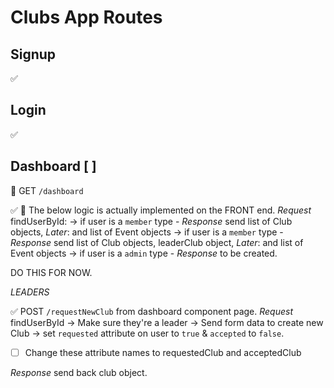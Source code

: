 # Clubs App Routes

## Signup
✅

## Login
✅

## Dashboard [ ]
🚧  GET `/dashboard`

✅ 🚧 The below logic is actually implemented on the FRONT end.
*Request* findUserById:
-> if user is a `member` type
    - *Response* send list of Club objects, _Later_: and list of Event objects 
-> if user is a `member` type
    - *Response* send list of Club objects, leaderClub object, _Later_: and list of Event objects 
-> if user is a `admin` type
    - *Response* to be created.

DO THIS FOR NOW.

*_LEADERS_*

✅ POST `/requestNewClub` from dashboard component page.
*Request* findUserById -> Make sure they're a leader -> Send form data to create new Club -> set `requested` attribute on user to `true` & `accepted` to `false`.

- [ ] Change these attribute names to requestedClub and acceptedClub

*Response* send back club object.


